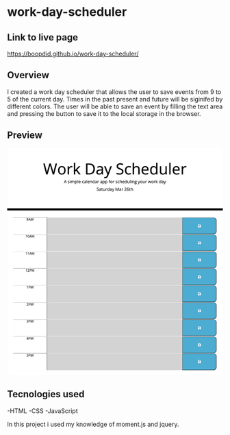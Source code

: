 # work-day-scheduler

## Link to live page

https://boopdid.github.io/work-day-scheduler/

## Overview

I created a work day scheduler that allows the user to save events from 9 to 5 of the current day. Times in the past present and future will be siginifed by different colors. The user will be able to save an event by filling the text area and pressing the button to save it to the local storage in the browser.

## Preview

![Preview image of work day scheduler](assets/images/work-day-pic.png)

## Tecnologies used

-HTML
-CSS
-JavaScript

In this project i used my knowledge of moment.js and jquery.
